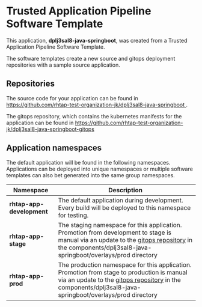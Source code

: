 # Trusted Application Pipeline Software Template

This application, **dplj3sal8-java-springboot**, was created from a Trusted Application Pipeline Software Template.

The software templates create a new source and gitops deployment repositories with a sample source application. 

## Repositories

The source code for your application can be found in [https://github.com/rhtap-test-organization-jk/dplj3sal8-java-springboot ](https://github.com/rhtap-test-organization-jk/dplj3sal8-java-springboot ).
 
The gitops repository, which contains the kubernetes manifests for the application can be found in 
[https://github.com/rhtap-test-organization-jk/dplj3sal8-java-springboot-gitops ](https://github.com/rhtap-test-organization-jk/dplj3sal8-java-springboot-gitops ) 

## Application namespaces 

The default application will be found in the following namespaces. Applications can be deployed into unique namespaces or multiple software templates can also bet generated into the same group namespaces.  

|  Namespace   |  Description   |  
| -------- | -------- |   
| **rhtap-app-development** | The default application during development. Every build will be deployed to this namespace for testing. | 
| **rhtap-app-stage** | The staging namespace for this application. Promotion from development to stage is manual via an update to the [gitops repository](https://github.com/rhtap-test-organization-jk/dplj3sal8-java-springboot-gitops ) in the components/dplj3sal8-java-springboot/overlays/prod directory |  
| **rhtap-app-prod** | The production namespace for this application. Promotion from stage to production is manual via an update to the [gitops repository](https://github.com/rhtap-test-organization-jk/dplj3sal8-java-springboot-gitops ) in the components/dplj3sal8-java-springboot/overlays/prod directory | 
